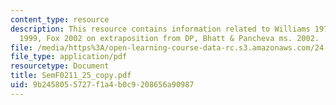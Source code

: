 ```yaml
---
content_type: resource
description: This resource contains information related to Williams 1974, Fox & Nissenbaum
  1999, Fox 2002 on extraposition from DP, Bhatt & Pancheva ms. 2002.
file: /media/https%3A/open-learning-course-data-rc.s3.amazonaws.com/24-979-topics-in-semantics-fall-2002/9b2458055727f1a4b0c9208656a90987_SemF0211_25_copy.pdf
file_type: application/pdf
resourcetype: Document
title: SemF0211_25_copy.pdf
uid: 9b245805-5727-f1a4-b0c9-208656a90987
---
```


